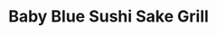 ---
layout: place
title: "Baby Blue Sushi Sake Grill"
permalink: /nebraska/omaha/baby-blue-sushi-sake-grill.html
stateAbbr: NE
stateName: Nebraska
cityName: Omaha
seo:
  name: "Baby Blue Sushi Sake Grill"
  type: Restaurant
  links: http://www.bluesushisakegrill.com/
description: "Modern, clubby restaurant featuring sushi & Japanese tapas, plus fancy mixed drinks. Baby Blue Sushi Sake Grill serves delicious sushi in Omaha, Nebraska. Try fresh Japanese dishes for a great dining experience. Available for takeout, delivery, lunch, and dinner."
place_id: ChIJQwlWyAvxk4cR0lnR9TR2sIw
photos:
  - name: >-
      places/ChIJQwlWyAvxk4cR0lnR9TR2sIw/photos/AeeoHcIAwdDesJu-5XWFP92S6qsHHkG8xa7zRFB73JPT2KyiSPY48ZdMwEd6Cm_ZS5tiR08Dos9r6VBpWpRXREmf49j5BdztNDqVX98Xw86MFHUoVTpROxLYblJ8aYUIbSVf2QflCG0zbzc748cPMbHmBvyr35kA-ALCH7M-kt63db0PoLKqz8lhfWzpeP-Diq9GBf-ftiYaVHXKS5tSJ8Z9IyaD8P-grw-qtjCONFne4vy3FIpXpLBCGsCZ37DPe9vob7e-aUWZX3-d-UN0U13f44wDllmCVw5ELKApk6KDNmy5pg
    widthPx: 2048
    heightPx: 1419
    authorAttributions:
      - displayName: Baby Blue Sushi Sake Grill
        uri: https://maps.google.com/maps/contrib/101521310417142191216
        photoUri: >-
          https://lh3.googleusercontent.com/a-/ALV-UjWsQLtEupAK-0ih_yuopgWPVJz32iX25hYdXEgVecZ-n8JkB4zA=s100-p-k-no-mo
    flagContentUri: >-
      https://www.google.com/local/imagery/report/?cb_client=maps_api_places.places_api&image_key=!1e10!2sAF1QipNMWiw2D-QpiPxid9Gchh6AzYEkumY8NWGxl9X4&hl=en-US
    googleMapsUri: >-
      https://www.google.com/maps/place//data=!3m4!1e2!3m2!1sAF1QipNMWiw2D-QpiPxid9Gchh6AzYEkumY8NWGxl9X4!2e10!4m2!3m1!1s0x8793f10bc8560943:0x8cb07634f5d159d2
  - name: >-
      places/ChIJQwlWyAvxk4cR0lnR9TR2sIw/photos/AeeoHcJ9fBCvERvIib0O_Rf1vvkOhvEB7TJCdXccPkPYbiXliBUG3X1cMEPrkku3sKwo4ReRMo6z4CXQhl7cTvDSyIaqlwZTJAvJjUbuOmrtriE8223PumiXjeHN16mGb36HFLLDHYoApuWMgsKafBAtvJZ4ibu6Er-ykkX3VVx7wIhyMoSQEFyTYhM5QkVQCFwvwO0EOekvPc0hacrCw3dXFaKDE7dWJXPDprDXY7vGTHDggLUhv_vLFq2jWtby0mGEgXKdshWgHsrooi6NW9BjnnG4jyo8dcLd4Ay3liqrKCPIUw
    widthPx: 2048
    heightPx: 1218
    authorAttributions:
      - displayName: Baby Blue Sushi Sake Grill
        uri: https://maps.google.com/maps/contrib/101521310417142191216
        photoUri: >-
          https://lh3.googleusercontent.com/a-/ALV-UjWsQLtEupAK-0ih_yuopgWPVJz32iX25hYdXEgVecZ-n8JkB4zA=s100-p-k-no-mo
    flagContentUri: >-
      https://www.google.com/local/imagery/report/?cb_client=maps_api_places.places_api&image_key=!1e10!2sAF1QipPENfAiLqyuCG3rKFv4Sy5FKeLRwu1FhNMeG2Ic&hl=en-US
    googleMapsUri: >-
      https://www.google.com/maps/place//data=!3m4!1e2!3m2!1sAF1QipPENfAiLqyuCG3rKFv4Sy5FKeLRwu1FhNMeG2Ic!2e10!4m2!3m1!1s0x8793f10bc8560943:0x8cb07634f5d159d2
  - name: >-
      places/ChIJQwlWyAvxk4cR0lnR9TR2sIw/photos/AeeoHcJUKR3jVo8iPEptMweXXi1sfj1ct9lJ1_5i2LhYKFGYacbeZ1J453j_Nkv14DMpBPnR8rBm9b6WjZt9mtJYGSAoXL6NRfFlwS_5K2WzOPyjG4YX73jo1HBCJuKTXIjEjwEmyQ9eTeTQnlCZ4GatpISN9hS7yr0M-ZiCkhTH0kFdRtl-dI8wYRaKSzKyQQc2ZK5pbYhyxQJclYLOqYmvqhy4B0opgHUxvuuFByEPjf3UtyzLbVVp9dhjyAM99zXJDlDIWGbLZYOa99qMl6lUtvqFWw780PrZOQpWMCkes9CiYZRn4hK8L3lwxcXbQXMVh2lmh_OSgZQs2DD5zixsUE4zI8yso0b7eLy4_8yUXdCEMJ9qXG9kuXe402vfpuxI5pVUkuCAAJ-K657usHAFEUw_ykWqAtE76AIHsBhbYfXJJg
    widthPx: 4000
    heightPx: 3000
    authorAttributions:
      - displayName: Stephanie White
        uri: https://maps.google.com/maps/contrib/106123330075716244443
        photoUri: >-
          https://lh3.googleusercontent.com/a/ACg8ocJNpfDfMC107JLbAb9F2JpkE2MEoyYxtehQzGz-rhU-WUseYA=s100-p-k-no-mo
    flagContentUri: >-
      https://www.google.com/local/imagery/report/?cb_client=maps_api_places.places_api&image_key=!1e10!2sCIHM0ogKEICAgMDQwumqTA&hl=en-US
    googleMapsUri: >-
      https://www.google.com/maps/place//data=!3m4!1e2!3m2!1sCIHM0ogKEICAgMDQwumqTA!2e10!4m2!3m1!1s0x8793f10bc8560943:0x8cb07634f5d159d2
  - name: >-
      places/ChIJQwlWyAvxk4cR0lnR9TR2sIw/photos/AeeoHcLvmCM6iQZVsWqs8fEXztlN-odvy9rmyJGVQz_ukD2QlXK2ex8gkOzyQ5N-KeH36XKl2ZcuCMOR2HZxxYImUTXKC9VaaZtZG66lhP9zv57QYYEdn5rG3EAHT-I7yfItjdpQ1Xyt83o7wDwusHDIM906I2RNWULUviqdmzpDvKe56ZAj5Yc-fhLwRH_om42pS3JLh7BChPk-HMaBuMGXp4njyPGHffGVlLGWWkbJXnNtdxfZtrzYDzvVt4L3Nx04bEhou7mzf9ZkJvY0HGQbBy3oA85JkN_g8IODolBKxLvxb_uynvHaiOPnzaRft461IHO1T3-XK_QRGrdw1AhMYuVRWzw7a6nUmZE8_q_geSgNUF3SU0dw57wizbTelyWL0sloqfYbeQcI3YH7woJ3mxGA-yawgIbhv53CrB54QGO8SJF3
    widthPx: 3024
    heightPx: 4032
    authorAttributions:
      - displayName: Faith Melegrito
        uri: https://maps.google.com/maps/contrib/107353174579083605852
        photoUri: >-
          https://lh3.googleusercontent.com/a-/ALV-UjWSgJTfMQKirD-HKTWZBTXN2mp86WvGyp-b_Smzr58hMax9xrtH3A=s100-p-k-no-mo
    flagContentUri: >-
      https://www.google.com/local/imagery/report/?cb_client=maps_api_places.places_api&image_key=!1e10!2sCIHM0ogKEICAgIDX1_O3tAE&hl=en-US
    googleMapsUri: >-
      https://www.google.com/maps/place//data=!3m4!1e2!3m2!1sCIHM0ogKEICAgIDX1_O3tAE!2e10!4m2!3m1!1s0x8793f10bc8560943:0x8cb07634f5d159d2
  - name: >-
      places/ChIJQwlWyAvxk4cR0lnR9TR2sIw/photos/AeeoHcKOFblfAI6D2xWPNRMKotTduUeXo_S5HJE3n6bVn9KV8otFzqb8UQTjoDet9QB0MU__9U2svLx_J9ZIhEbMw-8ehyCzMWrQftNRzTnn888LYAGFWnVTDj80Auv8xnDFkCTXy_VUYL0fXngY4dDOBREIwQZEC5LzTDqcHErOnbsoe2fpCUJgZbO2hRfVaF1xQU1v6n7l_SvSkxNw4qptet4nN6Noz7-srbV7gE2sIZrOQc8AcKwen4pLkaRwg8jxu2cWctbhE1D99XU1wQicqxp8p-6DBCxUkCjfm8aIO6u9Bg
    widthPx: 2775
    heightPx: 1790
    authorAttributions:
      - displayName: Baby Blue Sushi Sake Grill
        uri: https://maps.google.com/maps/contrib/101521310417142191216
        photoUri: >-
          https://lh3.googleusercontent.com/a-/ALV-UjWsQLtEupAK-0ih_yuopgWPVJz32iX25hYdXEgVecZ-n8JkB4zA=s100-p-k-no-mo
    flagContentUri: >-
      https://www.google.com/local/imagery/report/?cb_client=maps_api_places.places_api&image_key=!1e10!2sAF1QipNVUKFv-HjyovNv-0czzrlrvGQTsW797-8qhLVS&hl=en-US
    googleMapsUri: >-
      https://www.google.com/maps/place//data=!3m4!1e2!3m2!1sAF1QipNVUKFv-HjyovNv-0czzrlrvGQTsW797-8qhLVS!2e10!4m2!3m1!1s0x8793f10bc8560943:0x8cb07634f5d159d2
  - name: >-
      places/ChIJQwlWyAvxk4cR0lnR9TR2sIw/photos/AeeoHcKkBGG1jjuExAxfFBSD3hfTuhcmNrO8M3omYhCHwHOtonQoJmlI9rWwITV8l3QLfJ1rDX47Z-bUQC8n1oLwXInJt0Vl6qrMkzHKC-W2p29ZnTWBpWpTyaudbPQhYjx1-kNBil-aJBWbvpFbNcDYQu7XhNdr7cJWsG0PRHh1zj-xygh6u6aoKouuc_uFz_bTk6edeXnZ40U_j7gugADM_i-cm2olJSBwU_A5L4E4i0Ak-U2uf6sFFZ4VJ3XXconqH-oJq42unvK4-crNqWPd7fLuLjAMQahjHwAbTNEVWMQledsM6VQG_Q3mqai5muJp9jdmv-mr9w_kRq-4Hz5w4gSe6on_cmHN1yQOoIIj5NWd0MJJN80e5f1nHgT-owgYEfzDZjn0e7r19zEAqs7cMDqJ9PSEDWotesh0bciggJhGer0
    widthPx: 4800
    heightPx: 3600
    authorAttributions:
      - displayName: David Shutter
        uri: https://maps.google.com/maps/contrib/118082772180965550620
        photoUri: >-
          https://lh3.googleusercontent.com/a-/ALV-UjUAG2wl76SkjDo85yv5ymoYCaQzH5KH-upY1JjVShdwirX3IHjpZA=s100-p-k-no-mo
    flagContentUri: >-
      https://www.google.com/local/imagery/report/?cb_client=maps_api_places.places_api&image_key=!1e10!2sCIHM0ogKEICAgICX8uKGyQE&hl=en-US
    googleMapsUri: >-
      https://www.google.com/maps/place//data=!3m4!1e2!3m2!1sCIHM0ogKEICAgICX8uKGyQE!2e10!4m2!3m1!1s0x8793f10bc8560943:0x8cb07634f5d159d2
  - name: >-
      places/ChIJQwlWyAvxk4cR0lnR9TR2sIw/photos/AeeoHcKfMG57t73gSeBVNp2pzvmkUvFMTITw61DmAvjekfhgxYr1MO9sXnFPGdVVVFrIWg2PEJg4qfmpUuY8hdavmDmQVxEUfqS5lI_h22ZibvvJX2pJZTeRUa0A5ebdpRf4NTQYJNb0ebP1wRpyR6jL7Ua29VPERZ93ifLgpZI-3GRKoIBbBTYWPlevUImQJpgVx8Q2PYeH_v0uOyNf6Qt1VgNu1Um47kpX7d7akxru9tSn4fQsyvgkv-LDjMk9z8Znuqjl_WbnWGOgLWKEUOnAmcuxNLRqh25sVqQ_VUvODfJY4-_FieBh2yuTrGSo9l7oVqe1dBLP__BUHKP_9SqbkqvlbbErfbcEQFOXlsvNxknwmcXcIN2AKG5iHyNorYuOg4AueV2ynfqavClUBggSLpFaevTIrl2fzEWx6DqtvkHO-w
    widthPx: 4800
    heightPx: 3600
    authorAttributions:
      - displayName: lata nawal
        uri: https://maps.google.com/maps/contrib/115263996348690547151
        photoUri: >-
          https://lh3.googleusercontent.com/a-/ALV-UjWo0bHaQGLnDNiIRgK7O0eGEZlNKGJ7Clofnj_f6a2DACi2pwU=s100-p-k-no-mo
    flagContentUri: >-
      https://www.google.com/local/imagery/report/?cb_client=maps_api_places.places_api&image_key=!1e10!2sCIHM0ogKEICAgMDI7_WSYg&hl=en-US
    googleMapsUri: >-
      https://www.google.com/maps/place//data=!3m4!1e2!3m2!1sCIHM0ogKEICAgMDI7_WSYg!2e10!4m2!3m1!1s0x8793f10bc8560943:0x8cb07634f5d159d2
  - name: >-
      places/ChIJQwlWyAvxk4cR0lnR9TR2sIw/photos/AeeoHcIeKlIx774LITUlI8564UAlBG1_6hGd8soADS7aCH5z-NY2YuQJ_bG4YR3WFmbwgugdizuAVVYD8U3kwRMZYeSF9ZUnyxr9fjXECgbeZiLsc-WG9uyvDWLaC-ofj4_Kp2is07SHpF2nn42b5Vi0bMUzd62XjKt3cFen4x13nhTkhAUxjYEqAlz0w3vqErqi1aocZUwnXp-v5Wrvi9h7rF-qJVdIbcrW5vkSjHGc0O08Jkyu4IOhgzykowV-XmCvri6ogsQ1Oe9oiyzHsbd6IQKlopJemDuc83J541NV4m8kyPIKvWk2RK-PuD9WzK0jPYjdHMAwX2ym72C9OsuXYqigPup6bEs-y4Lu3dEouLw-go_qAqxAp9M8e2pta4HYl05kYei-XMxqBb-nuCAPFkWFPGOyjfb35dcVGp9H-fRuDQ
    widthPx: 3000
    heightPx: 4000
    authorAttributions:
      - displayName: Caralea
        uri: https://maps.google.com/maps/contrib/101286948640984709470
        photoUri: >-
          https://lh3.googleusercontent.com/a-/ALV-UjX2udL6kLJ_FesAifUhkycv3sDvwYTn81ViYjG3NJ8dY627SeGh=s100-p-k-no-mo
    flagContentUri: >-
      https://www.google.com/local/imagery/report/?cb_client=maps_api_places.places_api&image_key=!1e10!2sCIHM0ogKEICAgICX8uLVHw&hl=en-US
    googleMapsUri: >-
      https://www.google.com/maps/place//data=!3m4!1e2!3m2!1sCIHM0ogKEICAgICX8uLVHw!2e10!4m2!3m1!1s0x8793f10bc8560943:0x8cb07634f5d159d2
  - name: >-
      places/ChIJQwlWyAvxk4cR0lnR9TR2sIw/photos/AeeoHcL26v2k9BS4JTVBLckuMxLbN1LjE4SGRAopDMG2y24l-zcl6k3EH0yc8LuG3Mm-Gi8eDYIGgiGdQ1-WgZY8L2HTFa4Ha5UQKJBCHWcG0hpKpETcg9nlWzBTusfF9Q45eLM_b4W1diaaFKriXUNZoxrYu2Yeugl4hu9qAJxnac3-fn737pLfShnIP2sm2cbt3_d0PJlHCAx9NeU8qiaxzqKyka5B9j-5QQSZnnT-zRC94z26H_rvPusAHFs5B-sr0VavqNB2pdg0ijGj4owv-xEIgCMf-RyrvjWS9BDRwIhqOaVbUE3KHM9MJNgLtzYBvP4yXdXfC_zdLgwrx8fgpxcbARDbbFjemLOBMXZZOSi4xuC12LcT5MBj3hC04ulOzOOfkqY3C-HXRSJ49RV17M3bRD_9WGU_-OfZk4gg4YhjKfTL
    widthPx: 3024
    heightPx: 4032
    authorAttributions:
      - displayName: Kevin Risetyo
        uri: https://maps.google.com/maps/contrib/110873791287191380681
        photoUri: >-
          https://lh3.googleusercontent.com/a/ACg8ocLAoNEot7cduOvyC3B0Rcn9KVwdD060XvQl9_7JaiBzk5Fv3NMo=s100-p-k-no-mo
    flagContentUri: >-
      https://www.google.com/local/imagery/report/?cb_client=maps_api_places.places_api&image_key=!1e10!2sCIHM0ogKEICAgIDHreOB9wE&hl=en-US
    googleMapsUri: >-
      https://www.google.com/maps/place//data=!3m4!1e2!3m2!1sCIHM0ogKEICAgIDHreOB9wE!2e10!4m2!3m1!1s0x8793f10bc8560943:0x8cb07634f5d159d2
  - name: >-
      places/ChIJQwlWyAvxk4cR0lnR9TR2sIw/photos/AeeoHcIc7yNGdbHdTB7fXYhTBwupycg_OIuivbZsH-G1aXUjJO01kLHf_3dmCJrOj8Udj2aha-Nl82UThEVhBQZ7X-IF5FDDqWIodyFkUA7UhcYXkNyJJuyI1fCaUHDAgj9DA-8Du1TxNNaEBGl0XL3ABETSX_weNIbQvzs-BK0SgTuGU8snqUbTNi7NHROVofKv1HN1sWAudYOZX4k41rgnNmIsmRPZ_bFe1Rd6zae-_17L0O3FWWUHPCYoyihH8EeG63dvcohV06LmWuqdFsGDe6hx4mls2pPG1ae9S8UTcsP2jg
    widthPx: 2048
    heightPx: 1254
    authorAttributions:
      - displayName: Baby Blue Sushi Sake Grill
        uri: https://maps.google.com/maps/contrib/101521310417142191216
        photoUri: >-
          https://lh3.googleusercontent.com/a-/ALV-UjWsQLtEupAK-0ih_yuopgWPVJz32iX25hYdXEgVecZ-n8JkB4zA=s100-p-k-no-mo
    flagContentUri: >-
      https://www.google.com/local/imagery/report/?cb_client=maps_api_places.places_api&image_key=!1e10!2sAF1QipNBfAVxE7Iy9nsgduv0l8gOKVD138PsQbl62KQh&hl=en-US
    googleMapsUri: >-
      https://www.google.com/maps/place//data=!3m4!1e2!3m2!1sAF1QipNBfAVxE7Iy9nsgduv0l8gOKVD138PsQbl62KQh!2e10!4m2!3m1!1s0x8793f10bc8560943:0x8cb07634f5d159d2
address: 16939 Wright Plaza, Omaha, NE 68130, USA
street: 16939 Wright Plaza
city: Omaha
state: NE
zip: '68130'
country: USA
neighborhood: West Omaha
latitude: '41.232924'
longitude: '-96.179278'
accessibility_options:
  wheelchairAccessibleParking: true
  wheelchairAccessibleEntrance: true
  wheelchairAccessibleRestroom: true
  wheelchairAccessibleSeating: true
business_status: OPERATIONAL
name: Baby Blue Sushi Sake Grill
google_maps_links:
  directionsUri: >-
    https://www.google.com/maps/dir//''/data=!4m7!4m6!1m1!4e2!1m2!1m1!1s0x8793f10bc8560943:0x8cb07634f5d159d2!3e0
  placeUri: https://maps.google.com/?cid=10137732731045501394
  writeAReviewUri: >-
    https://www.google.com/maps/place//data=!4m3!3m2!1s0x8793f10bc8560943:0x8cb07634f5d159d2!12e1
  reviewsUri: >-
    https://www.google.com/maps/place//data=!4m4!3m3!1s0x8793f10bc8560943:0x8cb07634f5d159d2!9m1!1b1
  photosUri: >-
    https://www.google.com/maps/place//data=!4m3!3m2!1s0x8793f10bc8560943:0x8cb07634f5d159d2!10e5
primary_type: Sushi Restaurant
opening_hours:
  regular: null
  current: null
secondary_opening_hours:
  regular:
    weekdayDescriptions: null
    type: null
  current:
    weekdayDescriptions: null
    type: null
phone: (402) 547-5959
price_level: PRICE_LEVEL_MODERATE
price_range: null
rating: '4.5'
rating_count: 0
website: http://www.bluesushisakegrill.com/
reviews:
  - name: >-
      places/ChIJQwlWyAvxk4cR0lnR9TR2sIw/reviews/ChZDSUhNMG9nS0VJQ0FnSUNYOHVLR0NREAE
    relativePublishTimeDescription: 6 months ago
    rating: 4
    text:
      text: >-
        My wife and I came here for our weekly date night. This was a new
        restaurant that we haven’t been to as this is tradition, when we go out
        for dinner. Upon entering, we are greeted with a smile and are quickly
        seated. Our waitress was gregarious and promptly delivered water. I have
        no complaints except I wish that the mango sauce that came with the crab
        Rangoon was a little more, substantial. The price was fair, and the
        service wasn’t too bad. 😊
      languageCode: en
    originalText:
      text: >-
        My wife and I came here for our weekly date night. This was a new
        restaurant that we haven’t been to as this is tradition, when we go out
        for dinner. Upon entering, we are greeted with a smile and are quickly
        seated. Our waitress was gregarious and promptly delivered water. I have
        no complaints except I wish that the mango sauce that came with the crab
        Rangoon was a little more, substantial. The price was fair, and the
        service wasn’t too bad. 😊
      languageCode: en
    authorAttribution:
      displayName: David Shutter
      uri: https://www.google.com/maps/contrib/118082772180965550620/reviews
      photoUri: >-
        https://lh3.googleusercontent.com/a-/ALV-UjUAG2wl76SkjDo85yv5ymoYCaQzH5KH-upY1JjVShdwirX3IHjpZA=s128-c0x00000000-cc-rp-mo-ba5
    publishTime: '2024-10-15T01:21:42.520996Z'
    flagContentUri: >-
      https://www.google.com/local/review/rap/report?postId=ChZDSUhNMG9nS0VJQ0FnSUNYOHVLR0NREAE&d=17924085&t=1
    googleMapsUri: >-
      https://www.google.com/maps/reviews/data=!4m6!14m5!1m4!2m3!1sChZDSUhNMG9nS0VJQ0FnSUNYOHVLR0NREAE!2m1!1s0x8793f10bc8560943:0x8cb07634f5d159d2
  - name: >-
      places/ChIJQwlWyAvxk4cR0lnR9TR2sIw/reviews/ChZDSUhNMG9nS0VJQ0FnSURYMV9QVk1BEAE
    relativePublishTimeDescription: 5 months ago
    rating: 5
    text:
      text: >-
        Excited for the coming renovations!!!


        Blue Sake Sushi is hands-down one of the best sushi spots we’ve been to,
        and our experience was made even better thanks to our incredible server,
        Madeline! From start to finish, she made sure we were well taken care
        of, offering great recommendations and keeping the atmosphere fun and
        welcoming. It’s rare to find service that’s as attentive and friendly as
        Madeline’s, and it truly made our visit memorable.


        One of the highlights was their all-day Sunday happy hour – an absolute
        win! The selection was fantastic, with delicious sushi, creative
        appetizers, and drink specials that made it easy to try a little of
        everything. Every dish we tried was fresh, beautifully presented, and
        full of flavor. Blue Sake Sushi really nails it on quality and variety,
        and the happy hour made it an incredible value as well.


        If you’re looking for a place that combines excellent food, a lively
        atmosphere, and top-notch service, look no further than Blue Sake Sushi.
        Thanks to Madeline and the whole team for a wonderful dining experience
        – we’ll definitely be back soon!
      languageCode: en
    originalText:
      text: >-
        Excited for the coming renovations!!!


        Blue Sake Sushi is hands-down one of the best sushi spots we’ve been to,
        and our experience was made even better thanks to our incredible server,
        Madeline! From start to finish, she made sure we were well taken care
        of, offering great recommendations and keeping the atmosphere fun and
        welcoming. It’s rare to find service that’s as attentive and friendly as
        Madeline’s, and it truly made our visit memorable.


        One of the highlights was their all-day Sunday happy hour – an absolute
        win! The selection was fantastic, with delicious sushi, creative
        appetizers, and drink specials that made it easy to try a little of
        everything. Every dish we tried was fresh, beautifully presented, and
        full of flavor. Blue Sake Sushi really nails it on quality and variety,
        and the happy hour made it an incredible value as well.


        If you’re looking for a place that combines excellent food, a lively
        atmosphere, and top-notch service, look no further than Blue Sake Sushi.
        Thanks to Madeline and the whole team for a wonderful dining experience
        – we’ll definitely be back soon!
      languageCode: en
    authorAttribution:
      displayName: Faith Melegrito
      uri: https://www.google.com/maps/contrib/107353174579083605852/reviews
      photoUri: >-
        https://lh3.googleusercontent.com/a-/ALV-UjWSgJTfMQKirD-HKTWZBTXN2mp86WvGyp-b_Smzr58hMax9xrtH3A=s128-c0x00000000-cc-rp-mo-ba4
    publishTime: '2024-10-31T22:54:59.733700Z'
    flagContentUri: >-
      https://www.google.com/local/review/rap/report?postId=ChZDSUhNMG9nS0VJQ0FnSURYMV9QVk1BEAE&d=17924085&t=1
    googleMapsUri: >-
      https://www.google.com/maps/reviews/data=!4m6!14m5!1m4!2m3!1sChZDSUhNMG9nS0VJQ0FnSURYMV9QVk1BEAE!2m1!1s0x8793f10bc8560943:0x8cb07634f5d159d2
  - name: >-
      places/ChIJQwlWyAvxk4cR0lnR9TR2sIw/reviews/ChZDSUhNMG9nS0VJQ0FnSUNYOHVMVkZ3EAE
    relativePublishTimeDescription: 6 months ago
    rating: 5
    text:
      text: >-
        Oh my YUMMMMMM!!


        If you're a fan of sushi 🍣 than this stop is a MUST. The service was
        stellar, and the food was even better 😋 👌🏻


        My husband got the thriller sushi roll (he's not a huge fish guy - but
        loves to try the cooked items or fried items and to accommodate my love
        for seafood and sushi). It was a hint of spicy with a touch of shrimp 🍤
        flavoring, I initially thought of curry when I tried it.


        My selection this evening was the miso soup and tuna tower, and it was
        delightful. *Check out the photos as I'm not a great how to explain it.
        Think of a deconstructed sushi roll in a tower of amazing. Raw tuna,
        tabico, Avocado 🥑 crab mix and rice with sweet sauces on the plate to
        mix around when grabbing bites.
      languageCode: en
    originalText:
      text: >-
        Oh my YUMMMMMM!!


        If you're a fan of sushi 🍣 than this stop is a MUST. The service was
        stellar, and the food was even better 😋 👌🏻


        My husband got the thriller sushi roll (he's not a huge fish guy - but
        loves to try the cooked items or fried items and to accommodate my love
        for seafood and sushi). It was a hint of spicy with a touch of shrimp 🍤
        flavoring, I initially thought of curry when I tried it.


        My selection this evening was the miso soup and tuna tower, and it was
        delightful. *Check out the photos as I'm not a great how to explain it.
        Think of a deconstructed sushi roll in a tower of amazing. Raw tuna,
        tabico, Avocado 🥑 crab mix and rice with sweet sauces on the plate to
        mix around when grabbing bites.
      languageCode: en
    authorAttribution:
      displayName: Caralea
      uri: https://www.google.com/maps/contrib/101286948640984709470/reviews
      photoUri: >-
        https://lh3.googleusercontent.com/a-/ALV-UjX2udL6kLJ_FesAifUhkycv3sDvwYTn81ViYjG3NJ8dY627SeGh=s128-c0x00000000-cc-rp-mo-ba6
    publishTime: '2024-10-15T01:22:04.382418Z'
    flagContentUri: >-
      https://www.google.com/local/review/rap/report?postId=ChZDSUhNMG9nS0VJQ0FnSUNYOHVMVkZ3EAE&d=17924085&t=1
    googleMapsUri: >-
      https://www.google.com/maps/reviews/data=!4m6!14m5!1m4!2m3!1sChZDSUhNMG9nS0VJQ0FnSUNYOHVMVkZ3EAE!2m1!1s0x8793f10bc8560943:0x8cb07634f5d159d2
  - name: >-
      places/ChIJQwlWyAvxk4cR0lnR9TR2sIw/reviews/ChdDSUhNMG9nS0VJQ0FnSURIcmVPQmx3RRAB
    relativePublishTimeDescription: 6 months ago
    rating: 5
    text:
      text: >-
        This is my 2nd visit to Blue Sake. I went to downtown Omaha on my 1st
        visit. And i just know there are another branch in other locations since
        i’m new in Omaha.


        I love all the foods here, though it is corporate restaurant but they
        still keep the quality good!


        Don’t forget to get the Tempura Ice Cream as a dessert.
      languageCode: en
    originalText:
      text: >-
        This is my 2nd visit to Blue Sake. I went to downtown Omaha on my 1st
        visit. And i just know there are another branch in other locations since
        i’m new in Omaha.


        I love all the foods here, though it is corporate restaurant but they
        still keep the quality good!


        Don’t forget to get the Tempura Ice Cream as a dessert.
      languageCode: en
    authorAttribution:
      displayName: Kevin Risetyo
      uri: https://www.google.com/maps/contrib/110873791287191380681/reviews
      photoUri: >-
        https://lh3.googleusercontent.com/a/ACg8ocLAoNEot7cduOvyC3B0Rcn9KVwdD060XvQl9_7JaiBzk5Fv3NMo=s128-c0x00000000-cc-rp-mo-ba3
    publishTime: '2024-09-18T22:14:05.808672Z'
    flagContentUri: >-
      https://www.google.com/local/review/rap/report?postId=ChdDSUhNMG9nS0VJQ0FnSURIcmVPQmx3RRAB&d=17924085&t=1
    googleMapsUri: >-
      https://www.google.com/maps/reviews/data=!4m6!14m5!1m4!2m3!1sChdDSUhNMG9nS0VJQ0FnSURIcmVPQmx3RRAB!2m1!1s0x8793f10bc8560943:0x8cb07634f5d159d2
  - name: >-
      places/ChIJQwlWyAvxk4cR0lnR9TR2sIw/reviews/ChZDSUhNMG9nS0VJQ0FnSUNqeDdTZVNBEAE
    relativePublishTimeDescription: 11 months ago
    rating: 5
    text:
      text: >-
        We had an awesome experience last night! After our order for the Build
        Your Own Sushi Box somehow didn’t go through (probably our fault) we
        thought we were out of luck and would just have to try it another time,
        but Sean and the chefs came through amazingly and were able to put it
        together for us, saving date night! The box was a ton of fun to make the
        rolls ourselves and the quality was top notch, we would definitely
        recommend it to anyone looking to have a fun night at home trying out
        making your own rolls! Thanks so much for the amazing service and
        delicious food!
      languageCode: en
    originalText:
      text: >-
        We had an awesome experience last night! After our order for the Build
        Your Own Sushi Box somehow didn’t go through (probably our fault) we
        thought we were out of luck and would just have to try it another time,
        but Sean and the chefs came through amazingly and were able to put it
        together for us, saving date night! The box was a ton of fun to make the
        rolls ourselves and the quality was top notch, we would definitely
        recommend it to anyone looking to have a fun night at home trying out
        making your own rolls! Thanks so much for the amazing service and
        delicious food!
      languageCode: en
    authorAttribution:
      displayName: Christian Jones
      uri: https://www.google.com/maps/contrib/114926167195950825632/reviews
      photoUri: >-
        https://lh3.googleusercontent.com/a/ACg8ocKt2Zwm6358tY9aHA_0d5sFqYGQIb9myjXL4bNRfPY2c9qCAQ=s128-c0x00000000-cc-rp-mo
    publishTime: '2024-04-26T13:10:01.968713Z'
    flagContentUri: >-
      https://www.google.com/local/review/rap/report?postId=ChZDSUhNMG9nS0VJQ0FnSUNqeDdTZVNBEAE&d=17924085&t=1
    googleMapsUri: >-
      https://www.google.com/maps/reviews/data=!4m6!14m5!1m4!2m3!1sChZDSUhNMG9nS0VJQ0FnSUNqeDdTZVNBEAE!2m1!1s0x8793f10bc8560943:0x8cb07634f5d159d2
parking_options:
  freeParkingLot: true
  freeStreetParking: true
  valetParking: false
payment_options:
  acceptsDebitCards: true
  acceptsCashOnly: false
  acceptsNfc: true
allow_dogs: null
curbside_pickup: true
delivery: true
dine_in: true
good_for_children: null
good_for_groups: true
good_for_sports: false
live_music: null
menu_for_children: null
outdoor_seating: true
reservable: true
restroom: true
serves_beer: true
serves_breakfast: false
serves_brunch: false
serves_cocktails: true
serves_coffee: null
serves_dinner: true
serves_dessert: null
serves_lunch: true
serves_vegetarian_food: true
serves_wine: true
takeout: true
update_category: essentials
summary: >-
  Modern, clubby restaurant featuring sushi & Japanese tapas, plus fancy mixed
  drinks.

---